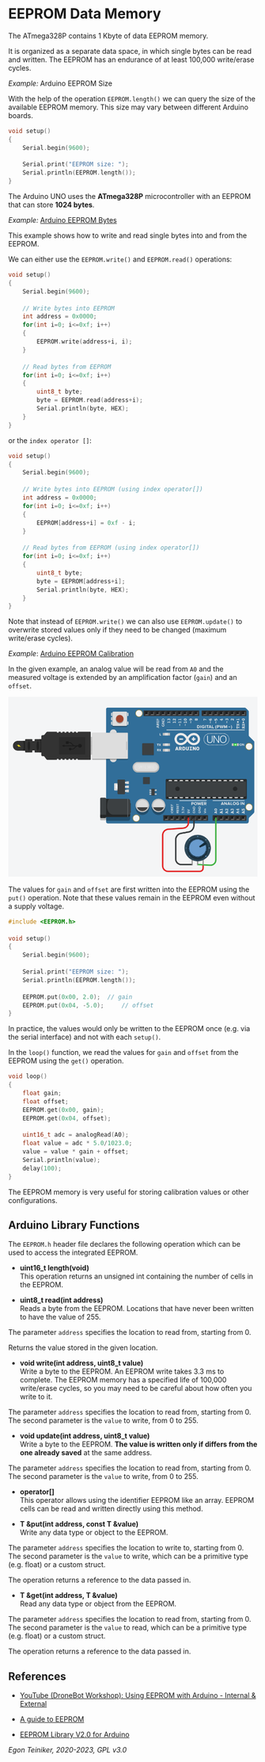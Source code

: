 # EEPROM Data Memory

The ATmega328P contains 1 Kbyte of data EEPROM memory. 

It is organized as a separate data space, in which single bytes can be read and written. 
The EEPROM has an endurance of at least 100,000 write/erase cycles. 

_Example:_ Arduino EEPROM Size 

With the help of the operation `EEPROM.length()` we can query the size of the 
available EEPROM memory. This size may vary between different Arduino boards.

```C
void setup() 
{
    Serial.begin(9600);    
  
    Serial.print("EEPROM size: ");
    Serial.println(EEPROM.length());
}
```

The Arduino UNO uses the **ATmega328P** microcontroller with an EEPROM 
that can store **1024 bytes**.


_Example:_ [Arduino EEPROM Bytes](https://www.tinkercad.com/things/kVW7oh3rndY)

This example shows how to write and read single bytes into and from the EEPROM.

We can either use the `EEPROM.write()` and `EEPROM.read()` operations:
```C
void setup() 
{
    Serial.begin(9600);    

    // Write bytes into EEPROM
    int address = 0x0000;
    for(int i=0; i<=0xf; i++)
    {
        EEPROM.write(address+i, i); 
    }
  
    // Read bytes from EEPROM
    for(int i=0; i<=0xf; i++)
    {
        uint8_t byte;
        byte = EEPROM.read(address+i); 
  	    Serial.println(byte, HEX);
    }
}
```

or the `index operator []`:
```C
void setup() 
{
    Serial.begin(9600);    

    // Write bytes into EEPROM (using index operator[])
    int address = 0x0000;
    for(int i=0; i<=0xf; i++)
    {
        EEPROM[address+i] = 0xf - i; 
    }
  
    // Read bytes from EEPROM (using index operator[])
    for(int i=0; i<=0xf; i++)
    {
        uint8_t byte;
        byte = EEPROM[address+i]; 
  	    Serial.println(byte, HEX);
    }
}
```

Note that instead of `EEPROM.write()` we can also use `EEPROM.update()` 
to overwrite stored values only if they need to be changed (maximum write/erase cycles).


_Example_: [Arduino EEPROM Calibration](https://www.tinkercad.com/things/hYf9OOX57nT)

In the given example, an analog value will be read from `A0` and the measured voltage
is extended by an amplification factor (`gain`) and an `offset`.

![Arduino EEPROM](EEPROM.png)

The values for `gain` and `offset` are first written into the EEPROM using the `put()`
operation.
Note that these values remain in the EEPROM even without a supply voltage.

```C
#include <EEPROM.h>

void setup() 
{
    Serial.begin(9600);    
  
    Serial.print("EEPROM size: ");
    Serial.println(EEPROM.length());
  
    EEPROM.put(0x00, 2.0);	// gain
    EEPROM.put(0x04, -5.0); 	// offset
}
```
In practice, the values would only be written to the EEPROM once (e.g. via the serial interface) 
and not with each `setup()`.

In the `loop()` function, we read the values for `gain` and `offset` from the EEPROM
using the `get()` operation.
```C
void loop() 
{
    float gain; 
    float offset; 
    EEPROM.get(0x00, gain);
    EEPROM.get(0x04, offset);
  
    uint16_t adc = analogRead(A0);
    float value = adc * 5.0/1023.0;
    value = value * gain + offset;	
    Serial.println(value);
    delay(100);                             
}
```

The EEPROM memory is very useful for storing calibration values or other configurations.


## Arduino Library Functions

The `EEPROM.h` header file declares the following operation which can be used to access the 
integrated EEPROM.

* **uint16_t length(void)**\
This operation returns an unsigned int containing the number of cells in the EEPROM.


* **uint8_t read(int address)**\
Reads a byte from the EEPROM. Locations that have never been written to have the value of 255.

The parameter `address` specifies the location to read from, starting from 0.

Returns the value stored in the given location.

* **void write(int address, uint8_t value)**\
Write a byte to the EEPROM.
An EEPROM write takes 3.3 ms to complete. 
The EEPROM memory has a specified life of 100,000 write/erase cycles, so you may need to 
be careful about how often you write to it.

The parameter `address` specifies the location to read from, starting from 0. 
The second parameter is the `value` to write, from 0 to 255.


* **void update(int address, uint8_t value)**\
Write a byte to the EEPROM. **The value is written only if differs from the one already saved** at the same address.

The parameter `address` specifies the location to read from, starting from 0. 
The second parameter is the `value` to write, from 0 to 255.

* **operator[]**\
This operator allows using the identifier EEPROM like an array. 
EEPROM cells can be read and written directly using this method.


* **T &put(int address, const T &value)**\
Write any data type or object to the EEPROM.

The parameter `address` specifies the location to write to, starting from 0. 
The second parameter is the `value` to write, which can be a primitive type (e.g. float) 
or a custom struct.

The operation returns a reference to the data passed in.

* **T &get(int address, T &value)**\
Read any data type or object from the EEPROM.

The parameter `address` specifies the location to read from, starting from 0. 
The second parameter is the `value` to read, which can be a primitive type (e.g. float) 
or a custom struct.

The operation returns a reference to the data passed in.


## References

* [YouTube (DroneBot Workshop): Using EEPROM with Arduino - Internal & External](https://youtu.be/ShqvATqXA7g)

* [A guide to EEPROM](https://docs.arduino.cc/learn/programming/eeprom-guide)

* [EEPROM Library V2.0 for Arduino](https://github.com/arduino/ArduinoCore-avr/tree/master/libraries/EEPROM)

*Egon Teiniker, 2020-2023, GPL v3.0* 
